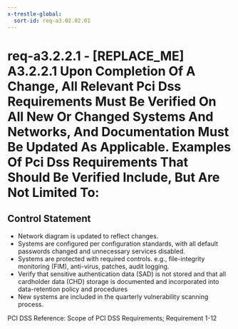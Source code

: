 ```yaml
---
x-trestle-global:
  sort-id: req-a3.02.02.01
---
```


# req-a3.2.2.1 - \[REPLACE_ME\] A3.2.2.1 Upon Completion Of A Change, All Relevant Pci Dss Requirements Must Be Verified On All New Or Changed Systems And Networks, And Documentation Must Be Updated As Applicable. Examples Of Pci Dss Requirements That Should Be Verified Include, But Are Not Limited To:

## Control Statement

* Network diagram is updated to reflect changes.
* Systems are configured per configuration standards, with all default
  passwords changed and unnecessary services disabled.
* Systems are protected with required controls.
  e.g., file-integrity monitoring (FIM), anti-virus, patches, audit logging.
* Verify that sensitive authentication data (SAD) is not stored
  and that all cardholder data (CHD) storage is documented and incorporated into
  data-retention policy and procedures
* New systems are included in the quarterly vulnerability scanning process.

PCI DSS Reference: Scope of PCI DSS Requirements; Requirement 1-12
